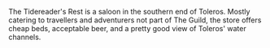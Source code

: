 The Tidereader's Rest is a saloon in the southern end of Toleros. Mostly catering to travellers and adventurers not part of The Guild, the store offers cheap beds, acceptable beer, and a pretty good view of Toleros' water channels.
